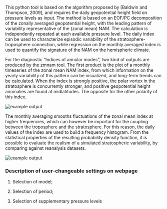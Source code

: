 This python tool is based on the algorithm proposed by [Baldwin and Thompson, 2009], and requires the daily geopotential height field on pressure levels as input. The method is based on an EOF/PC decomposition of the zonally averaged geopotential height, with the leading pattern of variability representative of the (zonal mean) NAM. The calculation is independently repeated at each available pressure level. The daily index can be used to characterize episodic variability of the stratosphere-troposphere connection, while regression on the monthly averaged index is used to quantify the signature of the NAM on the hemispheric climate.

For the diagnostic “Indices of annular modes”, two kind of outputs are produced by the zmnam tool. The first product is the plot of a monthly timeseries of the zonal mean NAM index, from which information on the yearly variability of this pattern can be visualized, and long-term trends can be calculated. When the index is strongly positive, the polar vortex in the stratosphere is concurrently stronger, and positive geopotential height anomalies are found at midlatitudes. The opposite for the other polarity of this index.

![example output](diagnosticsdata/annularmodes/CMIP5_MPI-ESM-MR_amip_r1i1p1_1979-2008_250hPa_mo_ts.png "Example Output")

The monthly averaging smooths fluctuations of the zonal mean index at higher frequencies, which can however be important for the coupling between the troposphere and the stratosphere. For this reason, the daily values of the index are used to build a frequency histogram. From the statistical properties of the resulting probability density function, it is possible to evaluate the realism of a simulated stratospheric variability, by comparing against reanalysis datasets.

![example output](diagnosticsdata/annularmodes/CMIP5_MPI-ESM-MR_amip_r1i1p1_1979-2008_250hPa_da_pdf.png "Example Output")

### Description of user-changeable settings on webpage

1) Selection of model;

2) Selection of period;

3) Selection of supplementary pressure levels

